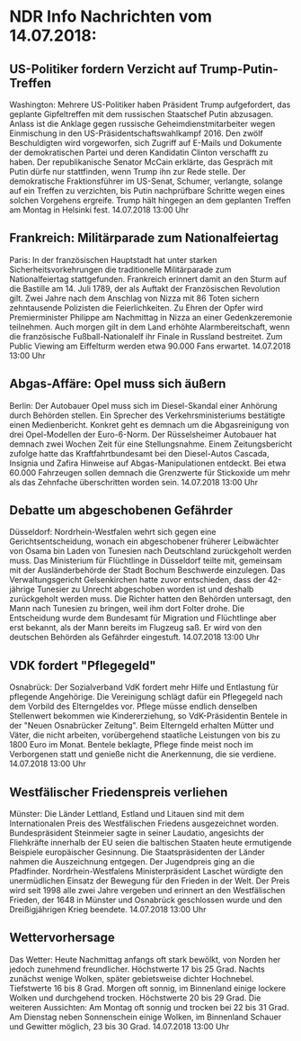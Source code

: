 # NDR Info Nachrichten vom 14.07.2018:


## US-Politiker fordern Verzicht auf Trump-Putin-Treffen
Washington: Mehrere US-Politiker haben Präsident Trump aufgefordert, das geplante Gipfeltreffen mit dem russischen Staatschef Putin abzusagen. Anlass ist die Anklage gegen russische Geheimdienstmitarbeiter wegen Einmischung in den US-Präsidentschaftswahlkampf 2016. Den zwölf Beschuldigten wird vorgeworfen, sich Zugriff auf E-Mails und Dokumente der demokratischen Partei und deren Kandidatin Clinton verschafft zu haben. Der republikanische Senator McCain erklärte, das Gespräch mit Putin dürfe nur stattfinden, wenn Trump ihn zur Rede stelle. Der demokratische Fraktionsführer im US-Senat, Schumer, verlangte, solange auf ein Treffen zu verzichten, bis Putin nachprüfbare Schritte wegen eines solchen Vorgehens ergreife. Trump hält hingegen an dem geplanten Treffen am Montag in Helsinki fest. 14.07.2018 13:00 Uhr 

## Frankreich: Militärparade zum Nationalfeiertag
Paris: In der französischen Hauptstadt hat unter starken Sicherheitsvorkehrungen die traditionelle Militärparade zum Nationalfeiertag stattgefunden. Frankreich erinnert damit an den Sturm auf die Bastille am 14. Juli 1789, der als Auftakt der Französischen Revolution gilt. Zwei Jahre nach dem Anschlag von Nizza mit 86 Toten sichern zehntausende Polizisten die Feierlichkeiten. Zu Ehren der Opfer wird Premierminister Philippe am Nachmittag in Nizza an einer Gedenkzeremonie teilnehmen. Auch morgen gilt in dem Land erhöhte Alarmbereitschaft, wenn die französische Fußball-Nationalelf ihr Finale in Russland bestreitet. Zum Public Viewing am Eiffelturm werden etwa 90.000 Fans erwartet. 14.07.2018 13:00 Uhr 

## Abgas-Affäre: Opel muss sich äußern
Berlin: Der Autobauer Opel muss sich im Diesel-Skandal einer Anhörung durch Behörden stellen. Ein Sprecher des Verkehrsministeriums bestätigte einen Medienbericht. Konkret geht es demnach um die Abgasreinigung von drei Opel-Modellen der Euro-6-Norm. Der Rüsselsheimer Autobauer hat demnach zwei Wochen Zeit für eine Stellungsnahme. Einem Zeitungsbericht zufolge hatte das Kraftfahrtbundesamt bei den Diesel-Autos Cascada, Insignia und Zafira Hinweise auf Abgas-Manipulationen entdeckt. Bei etwa 60.000 Fahrzeugen sollen demnach die Grenzwerte für Stickoxide um mehr als das Zehnfache überschritten worden sein. 14.07.2018 13:00 Uhr 

## Debatte um abgeschobenen Gefährder
Düsseldorf: Nordrhein-Westfalen wehrt sich gegen eine Gerichtsentscheidung, wonach ein abgeschobener früherer Leibwächter von Osama bin Laden von Tunesien nach Deutschland zurückgeholt werden muss. Das Ministerium für Flüchtlinge in Düsseldorf teilte mit, gemeinsam mit der Ausländerbehörde der Stadt Bochum Beschwerde einzulegen. Das Verwaltungsgericht Gelsenkirchen hatte zuvor entschieden, dass der 42-jährige Tunesier zu Unrecht abgeschoben worden ist und deshalb zurückgeholt werden muss. Die Richter hatten den Behörden untersagt, den Mann nach Tunesien zu bringen, weil ihm dort Folter drohe. Die Entscheidung wurde dem Bundesamt für Migration und Flüchtlinge aber erst bekannt, als der Mann bereits im Flugzeug saß. Er wird von den deutschen Behörden als Gefährder eingestuft. 14.07.2018 13:00 Uhr 

## VDK fordert "Pflegegeld"
Osnabrück: Der Sozialverband VdK fordert mehr Hilfe und Entlastung für pflegende Angehörige. Die Vereinigung schlägt dafür ein Pflegegeld nach dem Vorbild des Elterngeldes vor. Pflege müsse endlich denselben Stellenwert bekommen wie Kindererziehung, so VdK-Präsidentin Bentele in der "Neuen Osnabrücker Zeitung". Beim Elterngeld erhalten Mütter und Väter, die nicht arbeiten, vorübergehend staatliche Leistungen von bis zu 1800 Euro im Monat. Bentele beklagte, Pflege finde meist noch im Verborgenen statt und genieße nicht die Anerkennung, die sie verdiene. 14.07.2018 13:00 Uhr 

## Westfälischer Friedenspreis verliehen
Münster: 	Die Länder Lettland, Estland und Litauen sind mit dem Internationalen Preis des Westfälischen Friedens ausgezeichnet worden. Bundespräsident Steinmeier sagte in seiner Laudatio, angesichts der Fliehkräfte innerhalb der EU seien die baltischen Staaten heute ermutigende Beispiele europäischer Gesinnung. Die Staatspräsidenten der Länder nahmen die Auszeichnung entgegen. Der Jugendpreis ging an die Pfadfinder. Nordrhein-Westfalens Ministerpräsident Laschet würdigte den unermüdlichen Einsatz der Bewegung für den Frieden in der Welt. Der Preis wird seit 1998 alle zwei Jahre vergeben und erinnert an den Westfälischen Frieden, der 1648 in Münster und Osnabrück geschlossen wurde und den Dreißigjährigen Krieg beendete. 14.07.2018 13:00 Uhr 

## Wettervorhersage
Das Wetter: Heute Nachmittag anfangs oft stark bewölkt, von Norden her jedoch zunehmend freundlicher. Höchstwerte 17 bis 25 Grad. Nachts zunächst wenige Wolken, später gebietsweise dichter Hochnebel. Tiefstwerte 16 bis 8 Grad. Morgen oft sonnig, im Binnenland einige lockere Wolken und durchgehend trocken. Höchstwerte 20 bis 29 Grad. Die weiteren Aussichten:
Am Montag oft sonnig und trocken bei 22 bis 31 Grad. Am Dienstag neben Sonnenschein einige Wolken, im Binnenland Schauer und Gewitter möglich, 23 bis 30 Grad. 14.07.2018 13:00 Uhr 
